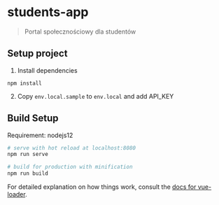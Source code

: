 # students-app

> Portal społecznościowy dla studentów

## Setup project

1. Install dependencies

`npm install`

2. Copy `env.local.sample` to `env.local` and add API_KEY

## Build Setup

Requirement:
nodejs12

```bash
# serve with hot reload at localhost:8080
npm run serve

# build for production with minification
npm run build
```

For detailed explanation on how things work, consult the [docs for vue-loader](http://vuejs.github.io/vue-loader).
